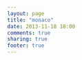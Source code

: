 ```yaml
---
layout: page
title: "monaco"
date: 2013-11-18 18:00
comments: true
sharing: true
footer: true
---
```

